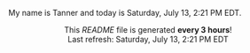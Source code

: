 My name is Tanner and today is Saturday, July 13, 2:21 PM EDT.

<p align="center">This <i>README</i> file is generated <b>every 3 hours</b>!</br>Last refresh: Saturday, July 13, 2:21 PM EDT<br /></p>
